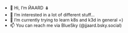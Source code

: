 - 👋 Hi, I’m ЙAARD 🪆
- 👀 I’m interested in a lot of different stuff...
- 🌱 I’m currently trying to learn k8s and k3d in general =)
- 📫 You can reach me via BlueSky (@jjaard.bsky.social)

<!---
jjaarddev/jjaarddev is a ✨ special ✨ repository because its `README.md` (this file) appears on your GitHub profile.
You can click the Preview link to take a look at your changes.
--->
